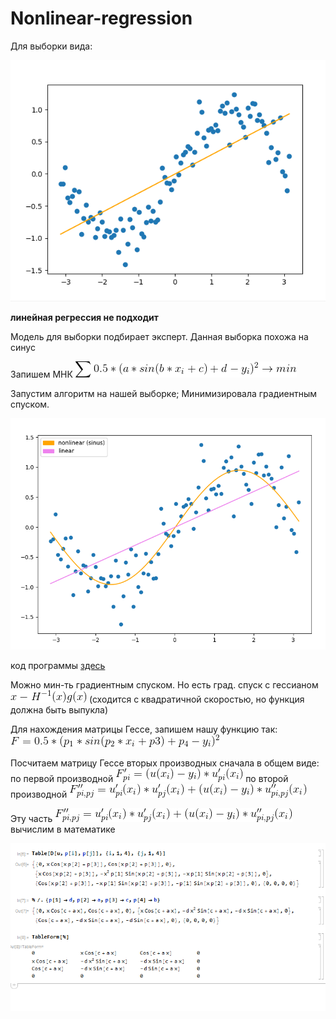 # Nonlinear-regression

Для выборки вида:

![](https://raw.githubusercontent.com/okiochan/Nonlinear-regression/master/1.png)

**линейная регрессия не подходит**

Модель для выборки подбирает эксперт. Данная выборка похожа на синус

Запишем МНК
![](https://raw.githubusercontent.com/okiochan/Nonlinear-regression/master/mnk.gif)

Запустим алгоритм на нашей выборке; Минимизировала градиентным спуском.

![](https://raw.githubusercontent.com/okiochan/Nonlinear-regression/master/2.png)


код программы [здесь]( https://github.com/okiochan/Nonlinear-regression/blob/master/non_linear_stanrard.py)

Можно мин-ть градиентным спуском. Но есть град. спуск с гессианом  ![](https://raw.githubusercontent.com/okiochan/Nonlinear-regression/master/CodeCogsEqn(1).gif)
(сходится с квадратичной скоростью, но функция должна быть выпукла)

Для нахождения матрицы Гессе, запишем нашу функцию так:
![](https://raw.githubusercontent.com/okiochan/Nonlinear-regression/master/h1.gif)

Посчитаем матрицу Гессе вторых производных сначала в общем виде:
по первой производной
![](https://raw.githubusercontent.com/okiochan/Nonlinear-regression/master/h2.gif)
по второй производной
![](https://raw.githubusercontent.com/okiochan/Nonlinear-regression/master/h3.gif)

Эту часть ![](https://raw.githubusercontent.com/okiochan/Nonlinear-regression/master/h3.gif) вычислим в математике

![](https://raw.githubusercontent.com/okiochan/Nonlinear-regression/master/h5.png)


